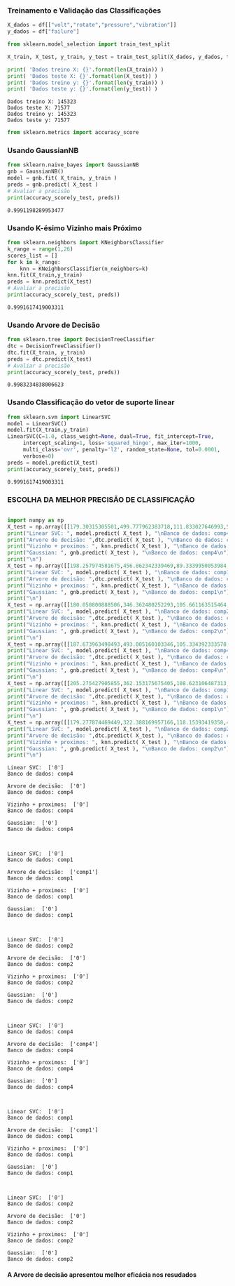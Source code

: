 <h3>Treinamento e Validação das Classificações</h3>
    
    
```python
X_dados = df[["volt","rotate","pressure","vibration"]]
y_dados = df["failure"]
```


```python
from sklearn.model_selection import train_test_split
```


```python
X_train, X_test, y_train, y_test = train_test_split(X_dados, y_dados, test_size=0.33, random_state=42)

print( 'Dados treino X: {}'.format(len(X_train)) )
print( 'Dados teste X: {}'.format(len(X_test)) )
print( 'Dados treino y: {}'.format(len(y_train)) )
print( 'Dados teste y: {}'.format(len(y_test)) )
```

    Dados treino X: 145323
    Dados teste X: 71577
    Dados treino y: 145323
    Dados teste y: 71577
    


```python
from sklearn.metrics import accuracy_score
```


<h3>Usando GaussianNB</h3>



```python
from sklearn.naive_bayes import GaussianNB
gnb = GaussianNB()
model = gnb.fit( X_train, y_train )
preds = gnb.predict( X_test )
# Avaliar a precisão
print(accuracy_score(y_test, preds))

```

    0.9991198289953477
    
<h3>Usando K-ésimo Vizinho mais Próximo</h3>

```python
from sklearn.neighbors import KNeighborsClassifier
k_range = range(1,26)
scores_list = []
for k in k_range:
    knn = KNeighborsClassifier(n_neighbors=k)
knn.fit(X_train,y_train)
preds = knn.predict(X_test)
# Avaliar a precisão
print(accuracy_score(y_test, preds))

```

    0.9991617419003311
    
<h3>Usando Arvore de Decisão</h3>

```python
from sklearn.tree import DecisionTreeClassifier
dtc = DecisionTreeClassifier()
dtc.fit(X_train, y_train)
preds = dtc.predict(X_test)
# Avaliar a precisão
print(accuracy_score(y_test, preds))

```

    0.9983234838006623
    
<h3>Usando Classificação do vetor de suporte linear</h3>

```python
from sklearn.svm import LinearSVC
model = LinearSVC()
model.fit(X_train,y_train)
LinearSVC(C=1.0, class_weight=None, dual=True, fit_intercept=True,
     intercept_scaling=1, loss='squared_hinge', max_iter=1000,
     multi_class='ovr', penalty='l2', random_state=None, tol=0.0001,
     verbose=0)
preds = model.predict(X_test)
print(accuracy_score(y_test, preds))

```

    0.9991617419003311

    
<h3>ESCOLHA DA MELHOR PRECISÃO DE CLASSIFICAÇÃO</h3>

```python

import numpy as np
X_test = np.array([[179.30315305501,499.777962383718,111.833027646993,52.3830967199205]])
print("Linear SVC: ", model.predict( X_test ), "\nBanco de dados: comp4\n")
print("Arvore de decisão: ",dtc.predict( X_test ), "\nBanco de dados: comp4\n")
print("Vizinho + proximos: ", knn.predict( X_test ), "\nBanco de dados: comp4\n")
print("Gaussian: ", gnb.predict( X_test ), "\nBanco de dados: comp4\n")
print("\n")
X_test = np.array([[198.257974581675,456.862342339469,89.3339950053984,38.6718999063224]])
print("Linear SVC: ", model.predict( X_test ), "\nBanco de dados: comp1\n")
print("Arvore de decisão: ",dtc.predict( X_test ), "\nBanco de dados: comp1\n")
print("Vizinho + proximos: ", knn.predict( X_test ), "\nBanco de dados: comp1\n")
print("Gaussian: ", gnb.predict( X_test ), "\nBanco de dados: comp1\n")
print("\n")
X_test = np.array([[180.050800888506,346.362480252293,105.661163515464,39.2180547849819]])
print("Linear SVC: ", model.predict( X_test ), "\nBanco de dados: comp2\n")
print("Arvore de decisão: ",dtc.predict( X_test ), "\nBanco de dados: comp2\n")
print("Vizinho + proximos: ", knn.predict( X_test ), "\nBanco de dados: comp2\n")
print("Gaussian: ", gnb.predict( X_test ), "\nBanco de dados: comp2\n")
print("\n")
X_test = np.array([[187.673963498493,493.005160103346,105.334392333578,53.9639607034682]])
print("Linear SVC: ", model.predict( X_test ), "\nBanco de dados: comp4\n")
print("Arvore de decisão: ",dtc.predict( X_test ), "\nBanco de dados: comp4\n")
print("Vizinho + proximos: ", knn.predict( X_test ), "\nBanco de dados: comp4\n")
print("Gaussian: ", gnb.predict( X_test ), "\nBanco de dados: comp4\n")
print("\n")
X_test = np.array([[205.275427905855,362.153175675405,108.623106487313,47.7113737781357]])
print("Linear SVC: ", model.predict( X_test ), "\nBanco de dados: comp1\n")
print("Arvore de decisão: ",dtc.predict( X_test ), "\nBanco de dados: comp1\n")
print("Vizinho + proximos: ", knn.predict( X_test ), "\nBanco de dados: comp1\n")
print("Gaussian: ", gnb.predict( X_test ), "\nBanco de dados: comp1\n")
print("\n")
X_test = np.array([[179.277874469449,322.388169957166,118.15393419358,47.4158846916956]])
print("Linear SVC: ", model.predict( X_test ), "\nBanco de dados: comp2\n")
print("Arvore de decisão: ",dtc.predict( X_test ), "\nBanco de dados: comp2\n")
print("Vizinho + proximos: ", knn.predict( X_test ), "\nBanco de dados: comp2\n")
print("Gaussian: ", gnb.predict( X_test ), "\nBanco de dados: comp2\n")
print("\n")
```    
    
    Linear SVC:  ['0'] 
    Banco de dados: comp4
    
    Arvore de decisão:  ['0'] 
    Banco de dados: comp4
    
    Vizinho + proximos:  ['0'] 
    Banco de dados: comp4
    
    Gaussian:  ['0'] 
    Banco de dados: comp4
    
    
    
    Linear SVC:  ['0'] 
    Banco de dados: comp1
    
    Arvore de decisão:  ['comp1'] 
    Banco de dados: comp1
    
    Vizinho + proximos:  ['0'] 
    Banco de dados: comp1
    
    Gaussian:  ['0'] 
    Banco de dados: comp1
    
    
    
    Linear SVC:  ['0'] 
    Banco de dados: comp2
    
    Arvore de decisão:  ['0'] 
    Banco de dados: comp2
    
    Vizinho + proximos:  ['0'] 
    Banco de dados: comp2
    
    Gaussian:  ['0'] 
    Banco de dados: comp2
    
    
    
    Linear SVC:  ['0'] 
    Banco de dados: comp4
    
    Arvore de decisão:  ['comp4'] 
    Banco de dados: comp4
    
    Vizinho + proximos:  ['0'] 
    Banco de dados: comp4
    
    Gaussian:  ['0'] 
    Banco de dados: comp4
    
    
    
    Linear SVC:  ['0'] 
    Banco de dados: comp1
    
    Arvore de decisão:  ['comp1'] 
    Banco de dados: comp1
    
    Vizinho + proximos:  ['0'] 
    Banco de dados: comp1
    
    Gaussian:  ['0'] 
    Banco de dados: comp1
    
    
    
    Linear SVC:  ['0'] 
    Banco de dados: comp2
    
    Arvore de decisão:  ['0'] 
    Banco de dados: comp2
    
    Vizinho + proximos:  ['0'] 
    Banco de dados: comp2
    
    Gaussian:  ['0'] 
    Banco de dados: comp2
    
    
    
<h4>A Arvore de decisão apresentou melhor eficácia nos resudados</h4>
